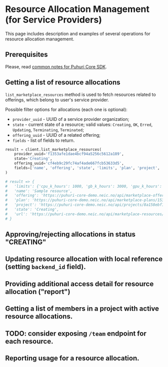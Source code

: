 # Resource Allocation Management (for Service Providers)

This page includes description and examples of several operations for resource allocation management.

## Prerequisites

Please, read [common notes for Puhuri Core SDK](common.md).

## Getting a list of resource allocations

`list_marketplace_resources` method is used to fetch resources related to offerings, which belong to user's service provider.

Possible filter options for allocations (each one is optional):

- `provider_uuid` - UUID of a service provider organization;
- `state` - current state of a resource; valid values: `Creating`, `OK`, `Erred`, `Updating`, `Terminating`, `Terminated`;
- `offering_uuid` - UUID of a related offering;
- `fields` - list of fields to return.

```python
result = client.list_marketplace_resources(
    provider_uuid='f1353afe1dae4bcf94a5256c5612a189',
    state='Creating',
    offering_uuid='cf4eb9c29fc74af4ade667fcb53633d5',
    fields=['name', 'offering', 'state', 'limits', 'plan', 'project', 'url']
)

# result => {
#   'limits': {'cpu_k_hours': 1000, 'gb_k_hours': 3000, 'gpu_k_hours': 1000},
#   'name': 'Sample resource',
#   'offering': 'https://puhuri-core-demo.neic.no/api/marketplace-offerings/cf4eb9c29fc74af4ade667fcb53633d5/',
#   'plan': 'https://puhuri-core-demo.neic.no/api/marketplace-plans/1537de6e94f9427cafb74cb63fa21c72/',
#   'project': 'https://puhuri-core-demo.neic.no/api/projects/8a158ebf1abf4c74a431b9c65a0d7829/',
#   'state': 'Creating',
#   'url': 'https://puhuri-core-demo.neic.no/api/marketplace-resources/a1916bd53fd04b1ab1a4e700c926607b/'
# }
```

## Approving/rejecting allocations in status "CREATING"

## Updating resource allocation with local reference (setting `backend_id` field).

## Providing additional access detail for resource allocation ("report")

## Getting a list of members in a project with active resource allocations.

## TODO: consider exposing `/team` endpoint for each resource.

## Reporting usage for a resource allocation.
